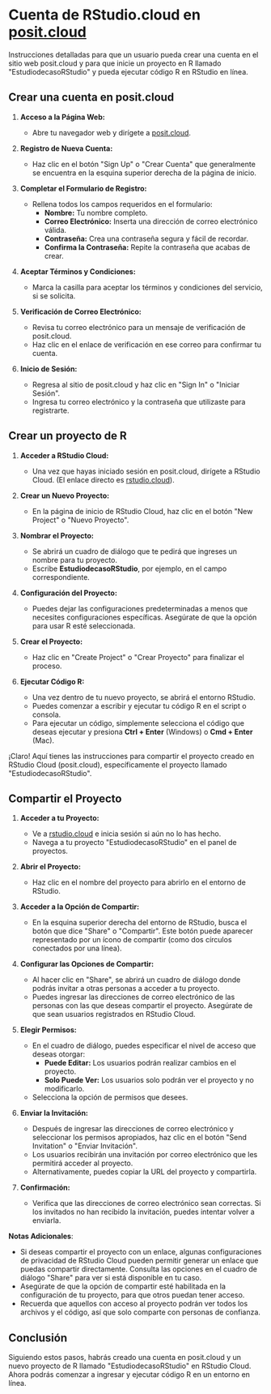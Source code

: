 # Cuenta de RStudio.cloud en [posit.cloud](https://posit.cloud)

Instrucciones detalladas para que un usuario pueda crear una cuenta en el sitio web posit.cloud y para que inicie un proyecto en R llamado "EstudiodecasoRStudio" y pueda ejecutar código R en RStudio en línea.

## Crear una cuenta en posit.cloud

1. **Acceso a la Página Web:**
   - Abre tu navegador web y dirígete a [posit.cloud](https://posit.cloud).

2. **Registro de Nueva Cuenta:**
   - Haz clic en el botón "Sign Up" o "Crear Cuenta" que generalmente se encuentra en la esquina superior derecha de la página de inicio.

3. **Completar el Formulario de Registro:**
   - Rellena todos los campos requeridos en el formulario:
     - **Nombre:** Tu nombre completo.
     - **Correo Electrónico:** Inserta una dirección de correo electrónico válida.
     - **Contraseña:** Crea una contraseña segura y fácil de recordar.
     - **Confirma la Contraseña:** Repite la contraseña que acabas de crear.

4. **Aceptar Términos y Condiciones:**
   - Marca la casilla para aceptar los términos y condiciones del servicio, si se solicita.

5. **Verificación de Correo Electrónico:**
   - Revisa tu correo electrónico para un mensaje de verificación de posit.cloud. 
   - Haz clic en el enlace de verificación en ese correo para confirmar tu cuenta.

6. **Inicio de Sesión:**
   - Regresa al sitio de posit.cloud y haz clic en "Sign In" o "Iniciar Sesión".
   - Ingresa tu correo electrónico y la contraseña que utilizaste para registrarte.

## Crear un proyecto de R

1. **Acceder a RStudio Cloud:**
   - Una vez que hayas iniciado sesión en posit.cloud, dirígete a RStudio Cloud. (El enlace directo es [rstudio.cloud](https://rstudio.cloud)).

2. **Crear un Nuevo Proyecto:**
   - En la página de inicio de RStudio Cloud, haz clic en el botón "New Project" o "Nuevo Proyecto".

3. **Nombrar el Proyecto:**
   - Se abrirá un cuadro de diálogo que te pedirá que ingreses un nombre para tu proyecto.
   - Escribe **EstudiodecasoRStudio**, por ejemplo, en el campo correspondiente.

4. **Configuración del Proyecto:**
   - Puedes dejar las configuraciones predeterminadas a menos que necesites configuraciones específicas. Asegúrate de que la opción para usar R esté seleccionada.

5. **Crear el Proyecto:**
   - Haz clic en "Create Project" o "Crear Proyecto" para finalizar el proceso.

6. **Ejecutar Código R:**
   - Una vez dentro de tu nuevo proyecto, se abrirá el entorno RStudio.
   - Puedes comenzar a escribir y ejecutar tu código R en el script o consola.
   - Para ejecutar un código, simplemente selecciona el código que deseas ejecutar y presiona **Ctrl + Enter** (Windows) o **Cmd + Enter** (Mac).

¡Claro! Aquí tienes las instrucciones para compartir el proyecto creado en RStudio Cloud (posit.cloud), específicamente el proyecto llamado "EstudiodecasoRStudio". 

## Compartir el Proyecto

1. **Acceder a tu Proyecto:**
   - Ve a [rstudio.cloud](https://rstudio.cloud) e inicia sesión si aún no lo has hecho.
   - Navega a tu proyecto "EstudiodecasoRStudio" en el panel de proyectos.

2. **Abrir el Proyecto:**
   - Haz clic en el nombre del proyecto para abrirlo en el entorno de RStudio.

3. **Acceder a la Opción de Compartir:**
   - En la esquina superior derecha del entorno de RStudio, busca el botón que dice "Share" o "Compartir". Este botón puede aparecer representado por un ícono de compartir (como dos círculos conectados por una línea).
   
4. **Configurar las Opciones de Compartir:**
   - Al hacer clic en "Share", se abrirá un cuadro de diálogo donde podrás invitar a otras personas a acceder a tu proyecto.
   - Puedes ingresar las direcciones de correo electrónico de las personas con las que deseas compartir el proyecto. Asegúrate de que sean usuarios registrados en RStudio Cloud.

5. **Elegir Permisos:**
   - En el cuadro de diálogo, puedes especificar el nivel de acceso que deseas otorgar:
     - **Puede Editar:** Los usuarios podrán realizar cambios en el proyecto.
     - **Solo Puede Ver:** Los usuarios solo podrán ver el proyecto y no modificarlo.
   - Selecciona la opción de permisos que desees.

6. **Enviar la Invitación:**
   - Después de ingresar las direcciones de correo electrónico y seleccionar los permisos apropiados, haz clic en el botón "Send Invitation" o "Enviar Invitación".
   - Los usuarios recibirán una invitación por correo electrónico que les permitirá acceder al proyecto.
   - Alternativamente, puedes copiar la URL del proyecto y compartirla.

7. **Confirmación:**
   - Verifica que las direcciones de correo electrónico sean correctas. Si los invitados no han recibido la invitación, puedes intentar volver a enviarla.

**Notas Adicionales**:
- Si deseas compartir el proyecto con un enlace, algunas configuraciones de privacidad de RStudio Cloud pueden permitir generar un enlace que puedas compartir directamente. Consulta las opciones en el cuadro de diálogo "Share" para ver si está disponible en tu caso.
- Asegúrate de que la opción de compartir esté habilitada en la configuración de tu proyecto, para que otros puedan tener acceso.
- Recuerda que aquellos con acceso al proyecto podrán ver todos los archivos y el código, así que solo comparte con personas de confianza.

## Conclusión
Siguiendo estos pasos, habrás creado una cuenta en posit.cloud y un nuevo proyecto de R llamado "EstudiodecasoRStudio" en RStudio Cloud. Ahora podrás comenzar a ingresar y ejecutar código R en un entorno en línea.
